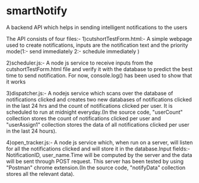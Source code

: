 # smartNotify
A backend API which helps in sending intelligent notifications to the users

The API consists of four files:-
1)cutshortTestForm.html:- A simple webpage used to create notifications, inputs are the notification text and the priority mode(1:- send immediately 2:- schedule immediately )

2)scheduler.js:- A node js service to receive inputs from the cutshortTestForm.html file and verify it with the database to predict the best time to send notification. For now, console.log() has been used to show that it works

3)dispatcher.js:- A nodejs service which scans over the database of notifications clicked and creates two new databases of notifications clicked in the last 24 hrs and the count of notifications clicked per user. It is scheduled to run at midnight everyday.(In the source code, "userCount" collection stores the count of notifications clicked per user and "userAssign1" collection stores the data of all notifications clicked per user in the last 24 hours).

4)open_tracker.js:- A node js service which, when run on a server, will listen for all the notifications clicked and will store it in the database.Input fields:- NotificationID, user_name.Time will be computed by the server and the data will be sent through POST request. This server has been tested by using "Postman" chrome extension.(In the source code, "notifyData" collection stores all the relevant data).
